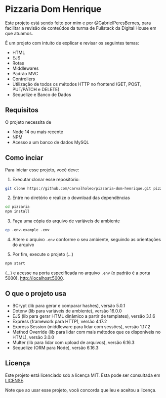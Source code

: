 # Pizzaria Dom Henrique

Este projeto está sendo feito por mim e por @GabrielPeresBernes, para facilitar a revisão de conteúdos da turma de Fullstack da Digital House em que atuamos.

É um projeto com intuito de explicar e revisar os seguintes temas:

- HTML
- EJS
- Rotas
- Middlewares
- Padrão MVC
- Controllers
- Utilização de todos os métodos HTTP no frontend (GET, POST, PUT/PATCH e DELETE)
- Sequelize e Banco de Dados

## Requisitos

O projeto necessita de

- Node 14 ou mais recente
- NPM
- Acesso a um banco de dados MySQL

## Como inciar

Para iniciar esse projeto, você deve:

1. Executar clonar esse repositório:

```sh
git clone https://github.com/carvalholeo/pizzaria-dom-henrique.git pizzaria
```

2. Entre no diretório e realize o download das dependências

```sh
cd pizzaria
npm install
```

3. Faça uma cópia do arquivo de variáveis de ambiente

```sh
cp .env.example .env
```

4. Altere o arquivo `.env` conforme o seu ambiente, seguindo as orientações do arquivo

5. Por fim, execute o projeto (...)

```sh
npm start
```

(...) e acesse na porta especificada no arquivo `.env` (o padrão é a porta 5000), [http://localhost:5000](http://localhost:5000).

## O que o projeto usa

- BCrypt (lib para gerar e comparar hashes), versão 5.0.1
- Dotenv (lib para variáveis de ambiente), versão 16.0.0
- EJS (lib para gerar HTML dinâmico a partir de templates), versão 3.1.6
- Express (framework para HTTP), versão 4.17.2
- Express Session (middleware para lidar com sessões), versão 1.17.2
- Method Override (lib para lidar com mais métodos que os disponíveis no HTML), versão 3.0.0
- Multer (lib para lidar com upload de arquivos), versão 6.16.3
- Sequelize (ORM para Node), versão 6.16.3

## Licença

Este projeto está licenciado sob a licença MIT. Esta pode ser consultada em [LICENSE](LICENSE).

Note que ao usar esse projeto, você concorda que leu e aceitou a licença.
